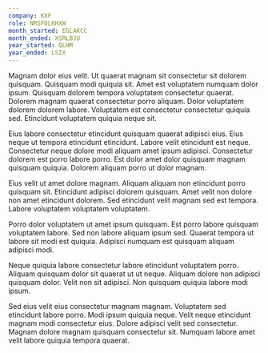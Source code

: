 ```yaml
---
company: KXF
role: NRSFOLKHXW
month_started: EGLAKCC
month_ended: XSRLBJU
year_started: QLHM
year_ended: LSIX
---
```


Magnam dolor eius velit. Ut quaerat magnam sit consectetur sit dolorem quisquam. Quisquam modi quiquia sit. Amet est voluptatem numquam dolor ipsum. Quisquam dolorem tempora voluptatem consectetur quaerat. Dolorem magnam quaerat consectetur porro aliquam. Dolor voluptatem dolorem dolorem labore. Voluptatem est consectetur consectetur quiquia sed. Etincidunt voluptatem quiquia neque sit.

Eius labore consectetur etincidunt quisquam quaerat adipisci eius. Eius neque ut tempora etincidunt etincidunt. Labore velit etincidunt est neque. Consectetur neque dolore modi aliquam amet ipsum adipisci. Consectetur dolorem est porro labore porro. Est dolor amet dolor quisquam magnam quisquam quiquia. Dolorem aliquam porro ut dolor magnam.

Eius velit ut amet dolore magnam. Aliquam aliquam non etincidunt porro quisquam sit. Etincidunt adipisci dolorem quisquam. Amet velit non dolore non amet etincidunt dolorem. Sed etincidunt velit magnam sed est tempora. Labore voluptatem voluptatem voluptatem.

Porro dolor voluptatem ut amet ipsum quisquam. Est porro labore quisquam voluptatem labore. Sed non labore aliquam ipsum sed. Quaerat tempora ut labore sit modi est quiquia. Adipisci numquam est quisquam aliquam adipisci modi.

Neque quiquia labore consectetur labore etincidunt voluptatem porro. Aliquam quisquam dolor sit quaerat ut ut neque. Aliquam dolore non adipisci quisquam dolor. Velit non sit adipisci. Non quisquam quiquia labore modi ipsum.

Sed eius velit eius consectetur magnam magnam. Voluptatem sed etincidunt labore porro. Modi ipsum quiquia neque. Velit neque etincidunt magnam modi consectetur eius. Dolore adipisci velit sed consectetur. Magnam dolore magnam quisquam consectetur sit. Numquam labore amet velit labore quiquia tempora quaerat.
    